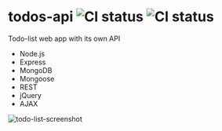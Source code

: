 # todos-api ![CI status](https://img.shields.io/badge/style-flat-green.svg?longCache=true&style=flat) ![CI status](https://img.shields.io/badge/top%20language-Javascript-yellow.svg)
Todo-list web app with its own API<br>

- Node.js
- Express
- MongoDB
- Mongoose
- REST
- jQuery
- AJAX

![todo-list-screenshot](https://user-images.githubusercontent.com/34710484/39526718-125f0f68-4e39-11e8-9279-988b1ad16452.png)

